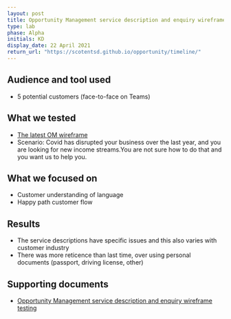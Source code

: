 ```yaml
---
layout: post
title: Opportunity Management service description and enquiry wireframe testing
type: lab
phase: Alpha
initials: KD
display_date: 22 April 2021
return_url: "https://scotentsd.github.io/opportunity/timeline/"
---
```


## Audience and tool used
- 5 potential customers (face-to-face on Teams)

## What we tested
- [The latest OM wireframe](https://taob1x.axshare.com/#id=8pdqr7&p=project_opp_support_section_overview) 
- Scenario: Covid has disrupted your business over the last year, and you are looking for new income streams.You are not sure how to do that and you want us to help you.

## What we focused on
- Customer understanding of language
- Happy path customer flow

## Results
- The service descriptions have specific issues and this also varies with customer industry
- There was more reticence than last time, over using personal documents (passport, driving license, other)

## Supporting documents
- [Opportunity Management service description and enquiry wireframe testing](/opportunity/files/2021-04-22-Playback-OM-ServiceDecription-and-Enquire.pdf)
